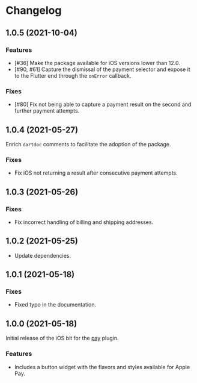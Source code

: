 # Changelog

## 1.0.5 (2021-10-04)

### Features
* [#36] Make the package available for iOS versions lower than 12.0.
* [#90, #61] Capture the dismissal of the payment selector and expose it to the Flutter end through the `onError` callback.

### Fixes
* [#80] Fix not being able to capture a payment result on the second and further payment attempts.

## 1.0.4 (2021-05-27)
Enrich `dartdoc` comments to facilitate the adoption of the package.

### Fixes

* Fix iOS not returning a result after consecutive payment attempts.

## 1.0.3 (2021-05-26)

### Fixes

* Fix incorrect handling of billing and shipping addresses.

## 1.0.2 (2021-05-25)

* Update dependencies.

## 1.0.1 (2021-05-18)

### Fixes

* Fixed typo in the documentation.

## 1.0.0 (2021-05-18)
Initial release of the iOS bit for the [pay](https://pub.dev/packages/pay) plugin.

### Features

* Includes a button widget with the flavors and styles available for Apple Pay.